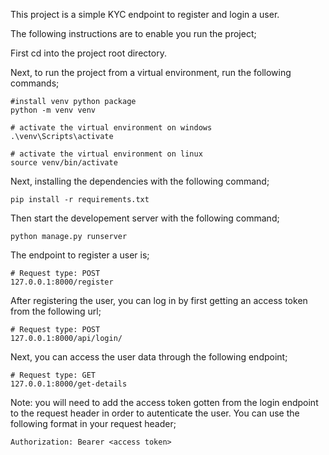This project is a simple KYC endpoint to register and login a user.

The following instructions are to enable you run the project;

First cd into the project root directory.

Next, to run the project from a virtual environment, run the following commands;

```
#install venv python package
python -m venv venv

# activate the virtual environment on windows
.\venv\Scripts\activate

# activate the virtual environment on linux
source venv/bin/activate
```

Next, installing the dependencies with the following command;

```
pip install -r requirements.txt
```

Then start the developement server with the following command;

```
python manage.py runserver
```

The endpoint to register a user is;

```
# Request type: POST
127.0.0.1:8000/register
```

After registering the user, you can log in by first getting an access token from the following url;

```
# Request type: POST
127.0.0.1:8000/api/login/
```

Next, you can access the user data through the following endpoint;

```
# Request type: GET
127.0.0.1:8000/get-details
```

Note: you will need to add the access token gotten from the login endpoint to the request header in order to autenticate the user. You can use the following format in your request header;

```
Authorization: Bearer <access token>
```
